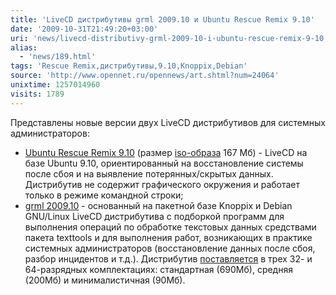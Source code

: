 ```yaml
---
title: 'LiveCD дистрибутивы grml 2009.10 и Ubuntu Rescue Remix 9.10'
date: '2009-10-31T21:49:20+03:00'
uri: 'news/livecd-distributivy-grml-2009-10-i-ubuntu-rescue-remix-9-10'
alias: 
  - 'news/189.html'
tags: 'Rescue Remix,дистрибутивы,9.10,Knoppix,Debian'
source: 'http://www.opennet.ru/opennews/art.shtml?num=24064'
unixtime: 1257014960
visits: 1789
---
```

Представлены новые версии двух  LiveCD дистрибутивов для системных администраторов:

*   [Ubuntu Rescue Remix 9.10](http://ubuntu-rescue-remix.org/node/195) (размер [iso-образа](http://ubuntu-rescue-remix.org/files/URR/iso/ubuntu-rescue-remix-9-10.iso) 167 Мб) - LiveCD на базе Ubuntu 9.10, ориентированный на восстановление системы после сбоя и на выявление потерянных/скрытых данных. Дистрибутив не содержит графического окружения и работает только в режиме командной строки;
*   [grml 2009.10](http://grml.org/changelogs/README-grml-2009.10/) - основанный на пакетной базе Knoppix и Debian GNU/Linux LiveCD дистрибутива с подборкой программ для выполнения операций по обработке текстовых данных средствами пакета texttools и для выполнения работ, возникающих в практике системных администраторов (восстановление данных после сбоя, разбор инцидентов и т.д.). Дистрибутив [поставляется](http://grml.org/download/) в трех 32- и 64-разрядных комплектациях: стандартная (690Мб), средняя (200Мб) и минималистичная (90Мб).
